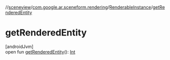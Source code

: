 //[sceneview](../../../index.md)/[com.google.ar.sceneform.rendering](../index.md)/[RenderableInstance](index.md)/[getRenderedEntity](get-rendered-entity.md)

# getRenderedEntity

[androidJvm]\
open fun [getRenderedEntity](get-rendered-entity.md)(): [Int](https://kotlinlang.org/api/latest/jvm/stdlib/kotlin/-int/index.html)
